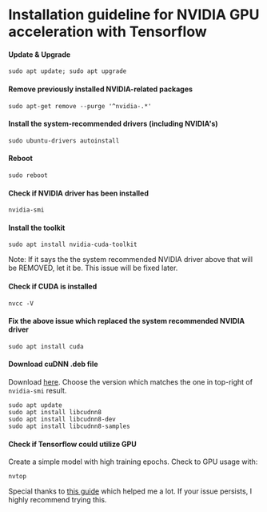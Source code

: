 # Installation guideline for NVIDIA GPU acceleration with Tensorflow
#### Update & Upgrade
```
sudo apt update; sudo apt upgrade
```

#### Remove previously installed NVIDIA-related packages
```
sudo apt-get remove --purge '^nvidia-.*'
```

#### Install the system-recommended drivers (including NVIDIA's)
```
sudo ubuntu-drivers autoinstall
```

#### Reboot
```
sudo reboot
```

#### Check if NVIDIA driver has been installed
```
nvidia-smi
```

#### Install the toolkit
```
sudo apt install nvidia-cuda-toolkit
```
Note: If it says the the system recommended NVIDIA driver above that will be REMOVED, let it be. This issue will be fixed later.

#### Check if CUDA is installed
```
nvcc -V
```

#### Fix the above issue which replaced the system recommended NVIDIA driver
```
sudo apt install cuda
```

#### Download cuDNN .deb file
Download [here](https://developer.nvidia.com/rdp/cudnn-download). Choose the version which matches the one in top-right of `nvidia-smi` result.
```
sudo apt update
sudo apt install libcudnn8
sudo apt install libcudnn8-dev
sudo apt install libcudnn8-samples
```

#### Check if Tensorflow could utilize GPU
Create a simple model with high training epochs. Check to GPU usage with:
```
nvtop
```

Special thanks to [this guide](https://gist.github.com/denguir/b21aa66ae7fb1089655dd9de8351a202) which helped me a lot.
If your issue persists, I highly recommend trying this.
